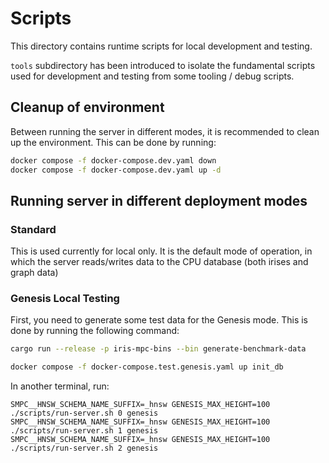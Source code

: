# Scripts

This directory contains runtime scripts for local development and testing.

`tools` subdirectory has been introduced to isolate the fundamental scripts used for development and testing from some tooling / debug scripts.

## Cleanup of environment

Between running the server in different modes, it is recommended to clean up the environment. This can be done by running:

```bash
docker compose -f docker-compose.dev.yaml down
docker compose -f docker-compose.dev.yaml up -d
```

## Running server in different deployment modes

### Standard

This is used currently for local only. It is the default mode of operation, in which the server reads/writes data to the CPU database (both irises and graph data)

### Genesis Local Testing

First, you need to generate some test data for the Genesis mode. This is done by running the following command:

```bash
cargo run --release -p iris-mpc-bins --bin generate-benchmark-data
```

```bash
docker compose -f docker-compose.test.genesis.yaml up init_db
```

In another terminal, run:

```shell
SMPC__HNSW_SCHEMA_NAME_SUFFIX=_hnsw GENESIS_MAX_HEIGHT=100 ./scripts/run-server.sh 0 genesis
SMPC__HNSW_SCHEMA_NAME_SUFFIX=_hnsw GENESIS_MAX_HEIGHT=100 ./scripts/run-server.sh 1 genesis
SMPC__HNSW_SCHEMA_NAME_SUFFIX=_hnsw GENESIS_MAX_HEIGHT=100 ./scripts/run-server.sh 2 genesis
```
